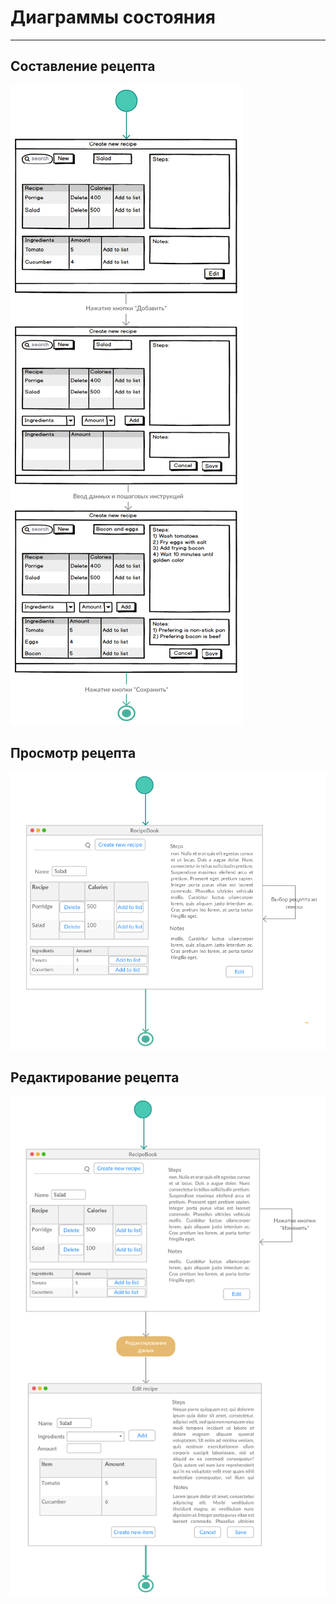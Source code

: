 # Диаграммы состояния
---
## Составление рецепта

![Create_recipe](https://github.com/Belevic/Recipe_Book/blob/master/Documentation/Mockups/state1_1.png)


## Просмотр рецепта

![Check_recipe](https://github.com/Belevic/Recipe_Book/blob/master/Documentation/Mockups/state2.png)


## Редактирование рецепта

![Change_recipe](https://github.com/Belevic/Recipe_Book/blob/master/Documentation/Mockups/state4.png)

